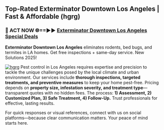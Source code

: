 ## Top-Rated Exterminator Downtown Los Angeles | Fast & Affordable (hgrg)

<h3>🐜 ACT NOW 🌐==►► <a href="https://tinyurl.com/yc7vsfwc" rel="nofollow">Exterminator Downtown Los Angeles Special Deals</a></h3>

**Exterminator Downtown Los Angeles** eliminates rodents, bed bugs, and termites in LA homes. Get free inspections + same-day service. New Solutions 2025!

[![hgrg](https://i.imgur.com/1VzRXn8.jpeg)](https://tinyurl.com/yc7vsfwc)
Pest control in Los Angeles requires expertise and precision to tackle the unique challenges posed by the local climate and urban environment. Our services include **thorough inspections, targeted treatments, and preventive measures** to keep your home pest-free. Pricing depends on **property size, infestation severity, and treatment type**—transparent quotes with no hidden fees. The process: **1) Assessment, 2) Customized Plan, 3) Safe Treatment, 4) Follow-Up.** Trust professionals for effective, lasting results.  

For quick responses or visual references, connect with us on social platforms—because clear communication matters. Your peace of mind starts here.